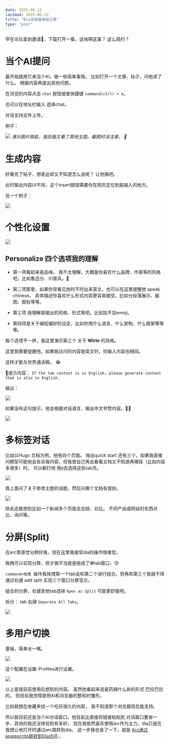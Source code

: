 ```yaml
---
date: 2025-06-13
lastmod: 2025-06-13
title: "Dia浏览器体验记录"
type: "post"
---
```


早在论坛拿到邀请🐎，下载打开一看，这啥啊这事？ 这么简约？

# **当个AI提问**

最开始就用它来当个AI，做一些简单事情。 比如打开一个文章、帖子，问他讲了什么。 根据内容再提出其他问题。

在浏览的内容点击 `chat` 按钮或者快捷键 `command(ctrl) + e`。

也可以在地址栏输入 选择chat。

对话支持文件上传。

例子：

![](https://s2.loli.net/2025/06/13/8CAzPBVKm2Hvxl3.png)
*演示图片瑕疵，我后面又看了其他主题。截图时没注意。 :shushing_face:*

# **生成内容**

好看完了帖子，想表达却又不知道怎么说呢？ 让他搞吧。

此时输出内容UI不同，这个insert按钮需要你在网页定位到能输入的地方。

另一个例子：

![](https://s2.loli.net/2025/06/13/RCmoUHdLqVfFDxI.png)


# **个性化设置**

![](https://s2.loli.net/2025/06/13/aH5LtABcV8P47f1.png)

## Personalize 四个选项我的理解

* 第一项看起来是品味。 我不太理解，大概是你喜欢什么品牌、作家等的风格吧。比如鲁迅分、川普风。🐒

* 第二项那里，如果你常看见他时不时出来英文，也可以在这里提醒他 speak chinese。 具体描述你喜欢什么形式内容更容易接受。比如分段落展示、脑图、图标等等。

* 第三项 我理解是输出的风格、形式等吧。比如加不加emoji。

* 第四项是关于编程偏好的设定，比如你用什么语言、什么架构、什么框架等等等。

每个选项不一样，我这里演示第三个 关于 **Wirte** 的风格。

这里我需要提醒他，如果我访问的内容是英文时，你输入内容也相同。

这样才能与世界通话嘛。 😂

🔔提示内容：
`If the tab content is in English, please generate content that is also in English.`

输出：

![](https://s2.loli.net/2025/06/13/3IhGqwVxMu4X1id.png)

如果没有这句提示，他会根据对话语言，输出中文夸赞内容。😮‍💨

![](https://s2.loli.net/2025/06/13/iPckQz3Ajgpl9eS.png)


# **多标签对话**

比如以Hugo 文档为例，他有四个页面。 抛出quick start 还有三个。如果我直接问模型可能他会告诉我内容，但我想自己再去看看文档又不知道再哪段（比如内容多很多）时。 可以都打他 用`@`去选择这些tab页。

![](https://s2.loli.net/2025/06/13/GwFem6aAlCI21Wn.png)

我上面问了关于修改主题的话题，然后问哪个文档有提到。

![](https://s2.loli.net/2025/06/13/dkBMXGtQY725ZmC.png)

除此还能想到比如一个新闻多个页面去总结、对比。 不同产品或网站的东西对比、询问等。

# **分屏(Split)**

在arc里感觉分屏好爽。但在这里我接受dia的操作很难受。

拖拽可以实现分屏，但才做不当就是拖成了单tab窗口。😓

`command+拖拽 `操作我拖拽第一个tab会和第二个进行组合。但再和第三个我就不得通过右键 add split 实现三个窗口分屏显示。

组合的分屏，右键其他tab选择 `Open as Split` 可能更舒服吧。

拆分： tab 右键 `Separate All Tabs`。

![](https://s2.loli.net/2025/06/13/taS2rzVjvLukWFH.gif)

# **多用户切换**

基操，简单水一嘴。

![](https://s2.loli.net/2025/06/13/iNcXktJEyonUrVf.png)

这个配置在设置-Profiles进行设置。

![](https://s2.loli.net/2025/06/13/Lw8y726jmNKXstB.png)

以上是我目前使用后想到的内容。 虽然他看起来说是药搞什么新的形式 巴拉巴拉的。 但目前我觉得是把AI和浏览器的整和的雏形。

比如我想在收藏夹找一个吃灰很久的内容， 我不知道那个浏览器现在能支持。

所以我目前还是当个AI对话窗口，他目前比直接将链接粘贴到 对话窗口要省一步，其他的我还没体验到有多好。 现在我依然喜欢使用arc作为主力，dia只是在我想让他打开时通过arc跳转到dia。 这一步我也省了一下，就是 [Arc通过applescritp跳转到Dia访问](https://blog.51ai.vip/posts/gemini制作applescritp一次过/) 。
